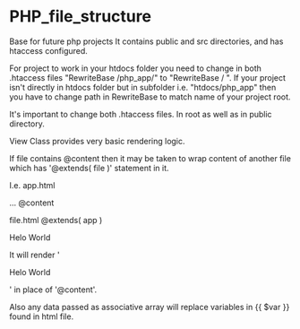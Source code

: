 # PHP_file_structure
Base for future php projects  It contains public and src directories, and has htaccess configured.

For project to work in your htdocs folder you need to change in both .htaccess files "RewriteBase /php_app/" to "RewriteBase / ". 
If your project isn't directly in htdocs folder but in subfolder i.e. "htdocs/php_app" then you have to change path in RewriteBase to match name of your project root. 

It's important to change both .htaccess files. In root as well as in public directory. 

View Class provides very basic rendering logic. 

If file contains @content then it may be taken to wrap content of another file which has '@extends( file )' statement in it. 

I.e. 
 app.html
 <html>
  <head> ... </head>
  <body>
    @content
  </body>
 </html>
 
 file.html
 @extends( app )
 <p>Helo World</p>
 
It will render '<p>Helo World</p>' in place of '@content'. 

Also any data passed as associative array will replace variables in {{ $var }} found in html file.
